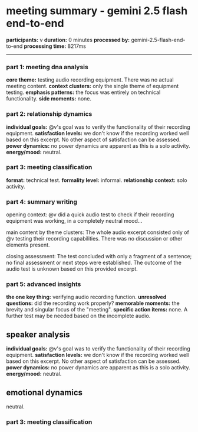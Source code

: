 # meeting summary - gemini 2.5 flash end-to-end

**participants:** v
**duration:** 0 minutes
**processed by:** gemini-2.5-flash-end-to-end
**processing time:** 8217ms

---

### part 1: meeting dna analysis
**core theme:**  testing audio recording equipment.  There was no actual meeting content.
**context clusters:**  only the single theme of equipment testing.
**emphasis patterns:** the focus was entirely on technical functionality.
**side moments:** none.

### part 2: relationship dynamics
**individual goals:** @v's goal was to verify the functionality of their recording equipment.
**satisfaction levels:**  we don't know if the recording worked well based on this excerpt.  No other aspect of satisfaction can be assessed.
**power dynamics:** no power dynamics are apparent as this is a solo activity.
**energy/mood:** neutral.

### part 3: meeting classification
**format:** technical test.
**formality level:** informal.
**relationship context:** solo activity.

### part 4: summary writing
opening context:
@v did a quick audio test to check if their recording equipment was working, in a completely neutral mood...

main content by theme clusters:
The whole audio excerpt consisted only of @v testing their recording capabilities. There was no discussion or other elements present.

closing assessment:
The test concluded with only a fragment of a sentence; no final assessment or next steps were established. The outcome of the audio test is unknown based on this provided excerpt.

### part 5: advanced insights
**the one key thing:** verifying audio recording function.
**unresolved questions:** did the recording work properly?
**memorable moments:** the brevity and singular focus of the "meeting".
**specific action items:** none.  A further test may be needed based on the incomplete audio.

## speaker analysis
**individual goals:** @v's goal was to verify the functionality of their recording equipment.
**satisfaction levels:**  we don't know if the recording worked well based on this excerpt.  No other aspect of satisfaction can be assessed.
**power dynamics:** no power dynamics are apparent as this is a solo activity.
**energy/mood:** neutral.

## emotional dynamics
neutral.

### part 3: meeting classification
